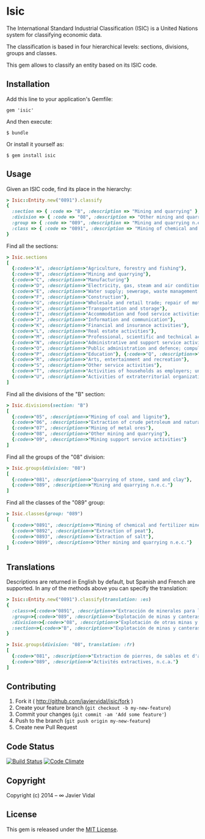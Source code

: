 # Isic

The International Standard Industrial Classification (ISIC) is a United Nations system for classifying economic data.

The classification is based in four hierarchical levels: sections, divisions, groups and classes.

This gem allows to classify an entity based on its ISIC code.

## Installation

Add this line to your application's Gemfile:

    gem 'isic'

And then execute:

    $ bundle

Or install it yourself as:

    $ gem install isic

## Usage

Given an ISIC code, find its place in the hierarchy:

```ruby
> Isic::Entity.new("0891").classify
{
  :section => { :code => "B", :description => "Mining and quarrying" },
  :division => { :code => "08", :description => "Other mining and quarrying" },
  :group => { :code => "089", :description => "Mining and quarrying n.e.c." },
  :class => { :code => "0891", :description => "Mining of chemical and fertilizer minerals" }
}
```

Find all the sections:

```ruby
> Isic.sections
[
  {:code=>"A", :description=>"Agriculture, forestry and fishing"},
  {:code=>"B", :description=>"Mining and quarrying"},
  {:code=>"C", :description=>"Manufacturing"}
  {:code=>"D", :description=>"Electricity, gas, steam and air conditioning supply"},
  {:code=>"E", :description=>"Water supply; sewerage, waste management and remediation activities"},
  {:code=>"F", :description=>"Construction"},
  {:code=>"G", :description=>"Wholesale and retail trade; repair of motor vehicles and motorcycles"},
  {:code=>"H", :description=>"Transportation and storage"},
  {:code=>"I", :description=>"Accommodation and food service activities"},
  {:code=>"J", :description=>"Information and communication"},
  {:code=>"K", :description=>"Financial and insurance activities"},
  {:code=>"L", :description=>"Real estate activities"},
  {:code=>"M", :description=>"Professional, scientific and technical activities"},
  {:code=>"N", :description=>"Administrative and support service activities"},
  {:code=>"O", :description=>"Public administration and defence; compulsory social security"},
  {:code=>"P", :description=>"Education"}, {:code=>"Q", :description=>"Human health and social work activities"},
  {:code=>"R", :description=>"Arts, entertainment and recreation"},
  {:code=>"S", :description=>"Other service activities"},
  {:code=>"T", :description=>"Activities of households as employers; undifferentiated goods- and services-producing activities of households for own use"},
  {:code=>"U", :description=>"Activities of extraterritorial organizations and bodies"}
]
```

Find all the divisions of the "B" section:

```ruby
> Isic.divisions(section: "B")
[
  {:code=>"05", :description=>"Mining of coal and lignite"},
  {:code=>"06", :description=>"Extraction of crude petroleum and natural gas"},
  {:code=>"07", :description=>"Mining of metal ores"},
  {:code=>"08", :description=>"Other mining and quarrying"},
  {:code=>"09", :description=>"Mining support service activities"}
]
```

Find all the groups of the "08" division:

```ruby
> Isic.groups(division: "08")
[
  {:code=>"081", :description=>"Quarrying of stone, sand and clay"},
  {:code=>"089", :description=>"Mining and quarrying n.e.c."}
]
```

Find all the classes of the "089" group:

```ruby
> Isic.classes(group: "089")
[
  {:code=>"0891", :description=>"Mining of chemical and fertilizer minerals"},
  {:code=>"0892", :description=>"Extraction of peat"},
  {:code=>"0893", :description=>"Extraction of salt"},
  {:code=>"0899", :description=>"Other mining and quarrying n.e.c."}
]
```

## Translations

Descriptions are returned in English by default, but Spanish and French are supported. In any of the methods above you can specify the translation:

```ruby
> Isic::Entity.new("0891").classify(translation: :es)
{
  :class=>{:code=>"0891", :description=>"Extracción de minerales para la fabricación de abonos y productos químicos"},
  :group=>{:code=>"089", :description=>"Explotación de minas y canteras n.c.p."},
  :division=>{:code=>"08", :description=>"Explotación de otras minas y canteras"},
  :section=>{:code=>"B", :description=>"Explotación de minas y canteras"}
}
```

```ruby
> Isic.groups(division: "08", translation: :fr)
[
  {:code=>"081", :description=>"Extraction de pierres, de sables et d'argiles"},
  {:code=>"089", :description=>"Activités extractives, n.c.a."}
]
```

## Contributing

1. Fork it ( http://github.com/javiervidal/isic/fork )
2. Create your feature branch (`git checkout -b my-new-feature`)
3. Commit your changes (`git commit -am 'Add some feature'`)
4. Push to the branch (`git push origin my-new-feature`)
5. Create new Pull Request

## Code Status

[![Build Status](https://travis-ci.org/javiervidal/isic.svg?branch=master)](https://travis-ci.org/javiervidal/isic)
[![Code Climate](https://codeclimate.com/github/javiervidal/isic/badges/gpa.svg)](https://codeclimate.com/github/javiervidal/isic)

## Copyright

Copyright (c) 2014 – ∞ Javier Vidal

## License

This gem is released under the [MIT License](http://opensource.org/licenses/MIT).